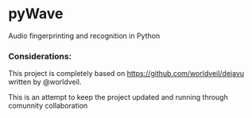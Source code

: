 # pyWave
Audio fingerprinting and recognition in Python

### Considerations:
  This project is completely based on https://github.com/worldveil/dejavu written by @worldveil.

  This is an attempt to keep the project updated and running through comunnity collaboration
